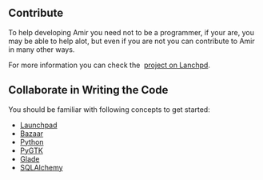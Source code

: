 Contribute
----------

To help developing Amir you need not to be a programmer, if your are, you may be able to help alot, but even if you are not you can contribute to Amir in many other ways.

  
For more information you can check the  [project on Lanchpd](https://launchpad.net/amir).

Collaborate in Writing the Code
-------------------------------

You should be familiar with following concepts to get started:

*   [Launchpad](http://www.launchpadtutorial.com/)
*   [Bazaar](http://doc.bazaar.canonical.com/bzr-0.15/tutorial.htm)
*   [Python](http://docs.python.org/tutorial/)
*   [PyGTK](http://www.pygtk.org/tutorial.html)
*   [Glade](https://live.gnome.org/Glade/Tutorials)
*   [SQLAlchemy](http://www.rmunn.com/sqlalchemy-tutorial/tutorial.html)

  

